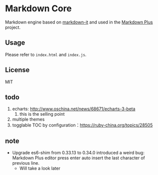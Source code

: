 # Markdown Core

Markdown engine based on [markdown-it](https://github.com/markdown-it/markdown-it) and used in the [Markdown Plus](https://github.com/tylingsoft/markdown-plus) project.


## Usage

Please refer to `index.html` and `index.js`.


## License

MIT


## todo

1. echarts: http://www.oschina.net/news/68671/echarts-3-beta
    1. this is the selling point
1. multiple themes
1. togglable TOC by configuration：https://ruby-china.org/topics/28505


## note

- Upgrade es6-shim from 0.33.13 to 0.34.0 introduced a weird bug: Markdown Plus editor press enter auto insert the last character of previous line.
    - Will take a look later
